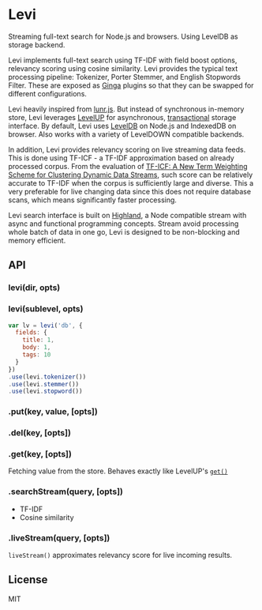 # Levi

Streaming full-text search for Node.js and browsers. Using LevelDB as storage backend.

Levi implements full-text search using TF-IDF with field boost options, 
relevancy scoring using cosine similarity. 
Levi provides the typical text processing pipeline: Tokenizer, Porter Stemmer, and English Stopwords Filter. 
These are exposed as [Ginga](https://github.com/cshum/ginga) plugins so that they can be swapped for different configurations.

Levi heavily inspired from [lunr.js](http://lunrjs.com/). 
But instead of synchronous in-memory store, Levi leverages [LevelUP](https://github.com/Level/levelup) for asynchronous, 
[transactional](https://github.com/cshum/level-transactions/) storage interface.
By default, Levi uses [LevelDB](https://github.com/Level/leveldown) on Node.js and IndexedDB on browser. 
Also works with a variety of LevelDOWN compatible backends.

In addition, Levi provides relevancy scoring on live streaming data feeds.
This is done using TF-ICF - a TF-IDF approximation based on already processed corpus.
From the evaluation of 
[TF-ICF: A New Term Weighting Scheme for Clustering Dynamic Data Streams](http://cda.ornl.gov/publications/ICMLA06.pdf), 
such score can be relatively accurate to TF-IDF when the corpus 
is sufficiently large and diverse.
This a very preferable for live changing data since this does not require database scans, 
which means significantly faster processing.

Levi search interface is built on [Highland](http://highlandjs.org/), a Node compatible stream with async and functional programming concepts. 
Stream avoid processing whole batch of data in one go, 
Levi is designed to be non-blocking and memory efficient.

## API

### levi(dir, opts)
### levi(sublevel, opts)

```js
var lv = levi('db', {
  fields: {
    title: 1,
    body: 1,
    tags: 10
  }
})
.use(levi.tokenizer())
.use(levi.stemmer())
.use(levi.stopword())
```

### .put(key, value, [opts])
### .del(key, [opts])
### .get(key, [opts])
Fetching value from the store. Behaves exactly like LevelUP's [`get()`](https://github.com/Level/levelup#get)

### .searchStream(query, [opts])

* TF-IDF
* Cosine similarity

### .liveStream(query, [opts])

`liveStream()` approximates relevancy score for live incoming results. 

## License

MIT
